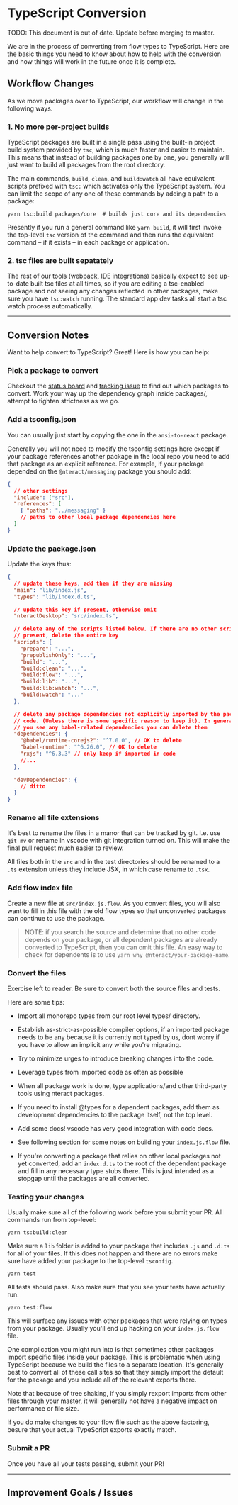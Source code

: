 # TypeScript Conversion

TODO: This document is out of date. Update before merging to master.

We are in the process of converting from flow types to TypeScript. Here are the
basic things you need to know about how to help with the conversion and how
things will work in the future once it is complete.

## Workflow Changes

As we move packages over to TypeScript, our workflow will change in the
following ways.

### 1. No more per-project builds

TypeScript packages are built in a single pass using the built-in project build
system provided by `tsc`, which is much faster and easier to maintain. This
means that instead of building packages one by one, you generally will just want
to build all packages from the root directory.

The main commands, `build`, `clean`, and `build:watch` all have
equivalent scripts prefixed with `tsc:` which activates only the TypeScript
system. You can limit the scope of any one of these commands by adding a
path to a package:

    yarn tsc:build packages/core  # builds just core and its dependencies

Presently if you run a general command like `yarn build`, it will first invoke
the top-level `tsc` version of the command and then runs the equivalent command
– if it exists – in each package or application.

### 2. tsc files are built sepatately

The rest of our tools (webpack, IDE integrations) basically expect to see
up-to-date built tsc files at all times, so if you are editing a tsc-enabled
package and not seeing any changes reflected in other packages, make sure you
have `tsc:watch` running. The standard app dev tasks all start a tsc watch
process automatically.

---

## Conversion Notes

Want to help convert to TypeScript? Great! Here is how you can help:

### Pick a package to convert

Checkout the [status board](https://github.com/orgs/nteract/projects/13) and
[tracking issue](https://github.com/nteract/nteract/issues/3462) to find out
which packages to convert. Work your way up the dependency graph inside
packages/, attempt to tighten strictness as we go.

### Add a tsconfig.json

You can usually just start by copying the one in the `ansi-to-react` package.

Generally you will not need to modify the tsconfig settings here except if
your package references another package in the local repo you need to add
that package as an explicit reference. For example, if your package depended
on the `@nteract/messaging` package you should add:

```json
{
  // other settings
  "include": ["src"],
  "references": [
    { "paths": "../messaging" }
    // paths to other local package dependencies here
  ]
}
```

### Update the package.json

Update the keys thus:

```json
{
  // update these keys, add them if they are missing
  "main": "lib/index.js",
  "types": "lib/index.d.ts",

  // update this key if present, otherwise omit
  "nteractDesktop": "src/index.ts",

  // delete any of the scripts listed below. If there are no other scripts
  // present, delete the entire key
  "scripts": {
    "prepare": "...",
    "prepublishOnly": "...",
    "build": "...",
    "build:clean": "...",
    "build:flow": "...",
    "build:lib": "...",
    "build:lib:watch": "...",
    "build:watch": "..."
  },

  // delete any package dependencies not explicitly imported by the package
  // code. (Unless there is some specific reason to keep it). In general, if
  // you see any babel-related dependencies you can delete them
  "dependencies": {
    "@babel/runtime-corejs2": "^7.0.0", // OK to delete
    "babel-runtime": "^6.26.0", // OK to delete
    "rxjs": "^6.3.3" // only keep if imported in code
    //...
  },

  "devDependencies": {
    // ditto
  }
}
```

### Rename all file extensions

It's best to rename the files in a manor that can be tracked by git. I.e. use
`git mv` or rename in vscode with git integration turned on. This will make
the final pull request much easier to review.

All files both in the `src` and in the test directories should be renamed to a
`.ts` extension unless they include JSX, in which case rename to `.tsx`.

### Add flow index file

Create a new file at `src/index.js.flow`. As you convert files, you will also
want to fill in this file with the old flow types so that unconverted packages
can continue to use the package.

> NOTE: if you search the source and determine that no other code depends on
> your package, or all dependent packages are already converted to TypeScript,
> then you can omit this file. An easy way to check for dependents is to use
> `yarn why @nteract/your-package-name`.

### Convert the files

Exercise left to reader. Be sure to convert both the source files and tests.

Here are some tips:

- Import all monorepo types from our root level types/ directory.

- Establish as-strict-as-possible compiler options, if an imported package needs
  to be any because it is currently not typed by us, dont worry if you have to
  allow an implicit any while you're migrating.

- Try to minimize urges to introduce breaking changes into the code.

- Leverage types from imported code as often as possible

- When all package work is done, type applications/and other third-party tools
  using nteract packages.

- If you need to install @types for a dependent packages, add them as development
  dependencies to the package itself, not the top level.

- Add some docs! vscode has very good integration with code docs.

- See following section for some notes on building your `index.js.flow` file.

- If you're converting a package that relies on other local packages not yet
  converted, add an `index.d.ts` to the root of the dependent package and fill
  in any necessary type stubs there. This is just intended as a stopgap until
  the packages are all converted.

### Testing your changes

Usually make sure all of the following work before you submit your PR.
All commands run from top-level:

    yarn ts:build:clean

Make sure a `lib` folder is added to your package that includes `.js` and
`.d.ts` for all of your files. If this does not happen and there are no errors
make sure have added your package to the top-level `tsconfig`.

    yarn test

All tests should pass. Also make sure that you see your tests have actually
run.

    yarn test:flow

This will surface any issues with other packages that were relying on types
from your package. Usually you'll end up hacking on your `index.js.flow` file.

One complication you might run into is that sometimes other packages import
specific files inside your package. This is problematic when using TypeScript
because we build the files to a separate location. It's generally best to
convert all of these call sites so that they simply import the default for the
package and you include all of the relevant exports there.

Note that because of tree shaking, if you simply rexport imports from other
files through your master, it will generally not have a negative impact on
performance or file size.

If you do make changes to your flow file such as the above factoring, besure
that your actual TypeScript exports exactly match.

### Submit a PR

Once you have all your tests passing, submit your PR!

---

## Improvement Goals / Issues
